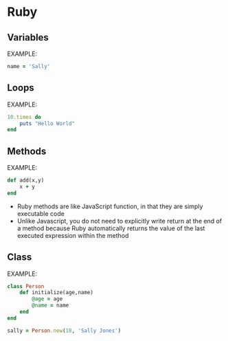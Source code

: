 # Ruby

## Variables
EXAMPLE:
```ruby
name = 'Sally'
```

## Loops
EXAMPLE:
```ruby
10.times do
	puts "Hello World"
end
```

## Methods
EXAMPLE:
```ruby
def add(x,y)
	x + y
end
```

* Ruby methods are like JavaScript function, in that they are simply executable code
* Unlike Javascript, you do not need to explicitly write return at the end of a method because Ruby automatically returns the value of the last executed expression within the method

## Class
EXAMPLE:
```ruby
class Person
	def initialize(age,name)
		@age = age
		@name = name
	end
end

sally = Person.new(18, 'Sally Jones')
```